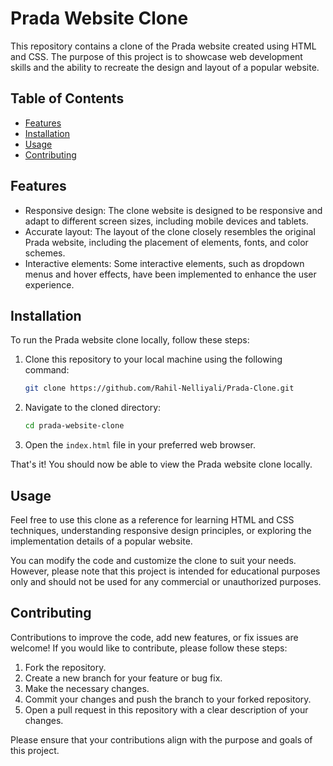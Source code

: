 # Prada Website Clone

This repository contains a clone of the Prada website created using HTML and CSS. The purpose of this project is to showcase web development skills and the ability to recreate the design and layout of a popular website.

## Table of Contents

- [Features](#features)
- [Installation](#installation)
- [Usage](#usage)
- [Contributing](#contributing)

## Features

- Responsive design: The clone website is designed to be responsive and adapt to different screen sizes, including mobile devices and tablets.
- Accurate layout: The layout of the clone closely resembles the original Prada website, including the placement of elements, fonts, and color schemes.
- Interactive elements: Some interactive elements, such as dropdown menus and hover effects, have been implemented to enhance the user experience.

## Installation

To run the Prada website clone locally, follow these steps:

1. Clone this repository to your local machine using the following command:

   ```bash
   git clone https://github.com/Rahil-Nelliyali/Prada-Clone.git
   ```

2. Navigate to the cloned directory:

   ```bash
   cd prada-website-clone
   ```

3. Open the `index.html` file in your preferred web browser.

That's it! You should now be able to view the Prada website clone locally.

## Usage

Feel free to use this clone as a reference for learning HTML and CSS techniques, understanding responsive design principles, or exploring the implementation details of a popular website.

You can modify the code and customize the clone to suit your needs. However, please note that this project is intended for educational purposes only and should not be used for any commercial or unauthorized purposes.

## Contributing

Contributions to improve the code, add new features, or fix issues are welcome! If you would like to contribute, please follow these steps:

1. Fork the repository.
2. Create a new branch for your feature or bug fix.
3. Make the necessary changes.
4. Commit your changes and push the branch to your forked repository.
5. Open a pull request in this repository with a clear description of your changes.

Please ensure that your contributions align with the purpose and goals of this project.
